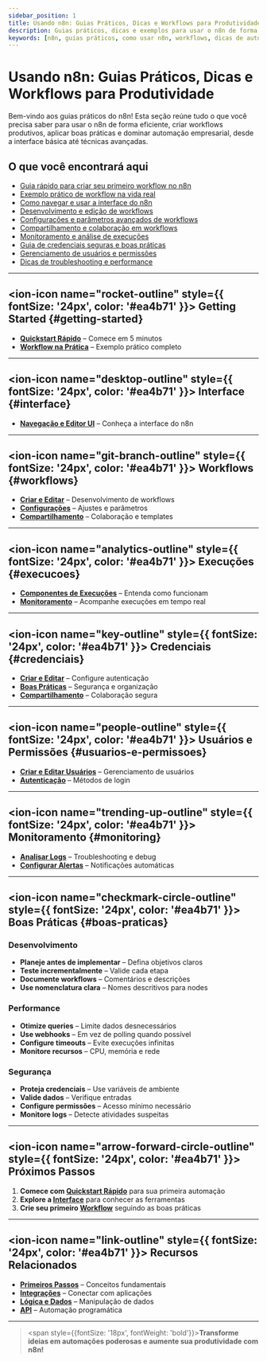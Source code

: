 ```yaml
---
sidebar_position: 1
title: Usando n8n: Guias Práticos, Dicas e Workflows para Produtividade
description: Guias práticos, dicas e exemplos para usar o n8n de forma eficiente, criar workflows produtivos e dominar automação empresarial.
keywords: [n8n, guias práticos, como usar n8n, workflows, dicas de automação, produtividade n8n, exemplos, automação empresarial, melhores práticas]
---
```


# Usando n8n: Guias Práticos, Dicas e Workflows para Produtividade

Bem-vindo aos guias práticos do n8n! Esta seção reúne tudo o que você precisa saber para usar o n8n de forma eficiente, criar workflows produtivos, aplicar boas práticas e dominar automação empresarial, desde a interface básica até técnicas avançadas.

## O que você encontrará aqui

- [Guia rápido para criar seu primeiro workflow no n8n](./getting-started/quickstart-rapido)
- [Exemplo prático de workflow na vida real](./getting-started/workflow-na-pratica)
- [Como navegar e usar a interface do n8n](./interface/navegacao-editor-ui)
- [Desenvolvimento e edição de workflows](./workflows/criar-editar)
- [Configurações e parâmetros avançados de workflows](./workflows/configuracoes)
- [Compartilhamento e colaboração em workflows](./workflows/compartilhamento)
- [Monitoramento e análise de execuções](./execucoes/componentes-execucoes)
- [Guia de credenciais seguras e boas práticas](./credenciais/boas-praticas)
- [Gerenciamento de usuários e permissões](./usuarios-permissoes/criar-editar-usuarios)
- [Dicas de troubleshooting e performance](./monitoring/analisar-logs)

---

## <ion-icon name="rocket-outline" style={{ fontSize: '24px', color: '#ea4b71' }}></ion-icon> Getting Started {#getting-started}

- **[Quickstart Rápido](./getting-started/quickstart-rapido)** – Comece em 5 minutos
- **[Workflow na Prática](./getting-started/workflow-na-pratica)** – Exemplo prático completo

---

## <ion-icon name="desktop-outline" style={{ fontSize: '24px', color: '#ea4b71' }}></ion-icon> Interface {#interface}

- **[Navegação e Editor UI](./interface/navegacao-editor-ui)** – Conheça a interface do n8n

---

## <ion-icon name="git-branch-outline" style={{ fontSize: '24px', color: '#ea4b71' }}></ion-icon> Workflows {#workflows}

- **[Criar e Editar](./workflows/criar-editar)** – Desenvolvimento de workflows
- **[Configurações](./workflows/configuracoes)** – Ajustes e parâmetros
- **[Compartilhamento](./workflows/compartilhamento)** – Colaboração e templates

---

## <ion-icon name="analytics-outline" style={{ fontSize: '24px', color: '#ea4b71' }}></ion-icon> Execuções {#execucoes}

- **[Componentes de Execuções](./execucoes/componentes-execucoes)** – Entenda como funcionam
- **[Monitoramento](./execucoes/)** – Acompanhe execuções em tempo real

---

## <ion-icon name="key-outline" style={{ fontSize: '24px', color: '#ea4b71' }}></ion-icon> Credenciais {#credenciais}

- **[Criar e Editar](./credenciais/criar-editar)** – Configure autenticação
- **[Boas Práticas](./credenciais/boas-praticas)** – Segurança e organização
- **[Compartilhamento](./credenciais/compartilhamento)** – Colaboração segura

---

## <ion-icon name="people-outline" style={{ fontSize: '24px', color: '#ea4b71' }}></ion-icon> Usuários e Permissões {#usuarios-e-permissoes}

- **[Criar e Editar Usuários](./usuarios-permissoes/criar-editar-usuarios)** – Gerenciamento de usuários
- **[Autenticação](./usuarios-permissoes/autenticacao)** – Métodos de login

---

## <ion-icon name="trending-up-outline" style={{ fontSize: '24px', color: '#ea4b71' }}></ion-icon> Monitoramento {#monitoring}

- **[Analisar Logs](./monitoring/analisar-logs)** – Troubleshooting e debug
- **[Configurar Alertas](./monitoring/configurar-alertas)** – Notificações automáticas

---

## <ion-icon name="checkmark-circle-outline" style={{ fontSize: '24px', color: '#ea4b71' }}></ion-icon> Boas Práticas {#boas-praticas}

### Desenvolvimento

- **Planeje antes de implementar** – Defina objetivos claros
- **Teste incrementalmente** – Valide cada etapa
- **Documente workflows** – Comentários e descrições
- **Use nomenclatura clara** – Nomes descritivos para nodes

### Performance

- **Otimize queries** – Limite dados desnecessários
- **Use webhooks** – Em vez de polling quando possível
- **Configure timeouts** – Evite execuções infinitas
- **Monitore recursos** – CPU, memória e rede

### Segurança

- **Proteja credenciais** – Use variáveis de ambiente
- **Valide dados** – Verifique entradas
- **Configure permissões** – Acesso mínimo necessário
- **Monitore logs** – Detecte atividades suspeitas

---

## <ion-icon name="arrow-forward-circle-outline" style={{ fontSize: '24px', color: '#ea4b71' }}></ion-icon> Próximos Passos

1. **Comece com [Quickstart Rápido](./getting-started/quickstart-rapido)** para sua primeira automação
2. **Explore a [Interface](./interface/)** para conhecer as ferramentas
3. **Crie seu primeiro [Workflow](./workflows/)** seguindo as boas práticas

---

## <ion-icon name="link-outline" style={{ fontSize: '24px', color: '#ea4b71' }}></ion-icon> Recursos Relacionados

- **[Primeiros Passos](../primeiros-passos/)** – Conceitos fundamentais
- **[Integrações](../integracoes/)** – Conectar com aplicações
- **[Lógica e Dados](../logica-e-dados/)** – Manipulação de dados
- **[API](../api/)** – Automação programática

---

> <span style={{fontSize: '18px', fontWeight: 'bold'}}>**Transforme ideias em automações poderosas e aumente sua produtividade com n8n!**</span>
